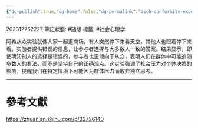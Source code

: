 ```yaml
---
{"dg-publish":true,"dg-home":false,"dg-permalink":"asch-conformity-experiment","permalink":"/asch-conformity-experiment/","dgPassFrontmatter":true}
---
```


202312262227
筆記狀態: #随想
標籤: #社会心理学 

阿希从众实验就像大家一起逛商场，有人突然停下来看天空，其他人也跟着停下来看。实验者提供错误的信息，让参与者选择与大多数人一致的答案。结果显示，即使明知别人的选择是错误的，参与者也更倾向于从众，表明人们在群体中可能追随多数人的看法，而不是坚持自己的正确观点。这实验强调了社会压力对个体决策的影响，提醒我们在特定情境下可能因为群体压力而放弃独立思考。

---
# 參考文獻

https://zhuanlan.zhihu.com/p/32726140